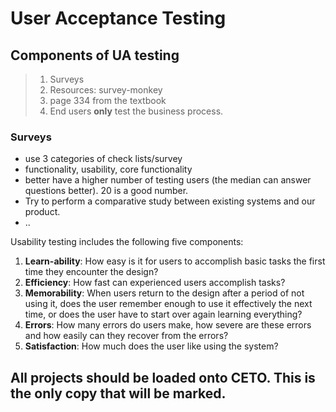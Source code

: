 
# User Acceptance Testing
## Components of UA testing
> 1. Surveys
> 2. Resources: survey-monkey
> 3. page 334 from the textbook
> 4. End users **only** test the business process.

### Surveys
- use 3 categories of check lists/survey
- functionality, usability, core functionality
- better have a higher number of testing users (the median can answer questions better). 20 is a good number.
- Try to perform a comparative study between existing systems and our product.
- ..

Usability testing includes the following five components:

1. **Learn-ability**: How easy is it for users to accomplish basic tasks the first time they encounter the design?
2. **Efficiency**: How fast can experienced users accomplish tasks?
3. **Memorability**: When users return to the design after a period of not using it, does the user remember enough to use it effectively the next time, or does the user have to start over again learning everything?
4. **Errors**: How many errors do users make, how severe are these errors and how easily can they recover from the errors?
5. **Satisfaction**: How much does the user like using the system?

## All projects should be loaded onto CETO. This is the only copy that will be marked.